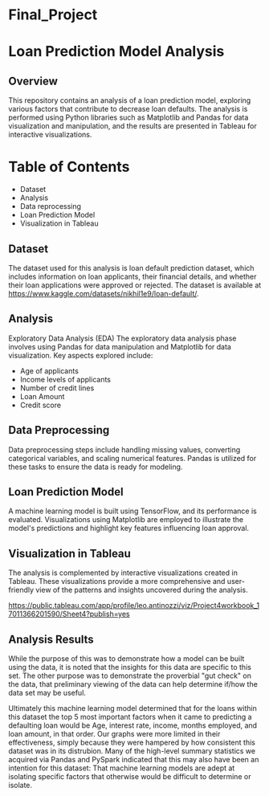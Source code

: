 # Final_Project

# Loan Prediction Model Analysis
## Overview
This repository contains an analysis of a loan prediction model, exploring various factors that contribute to decrease loan defaults. The analysis is performed using Python libraries such as Matplotlib and Pandas for data visualization and manipulation, and the results are presented in Tableau for interactive visualizations.

# Table of Contents

- Dataset
- Analysis
- Data reprocessing
- Loan Prediction Model
- Visualization in Tableau
  
## Dataset
The dataset used for this analysis is loan default prediction dataset, which includes information on loan applicants, their financial details, and whether their loan applications were approved or rejected. The dataset is available at https://www.kaggle.com/datasets/nikhil1e9/loan-default/.

## Analysis
Exploratory Data Analysis (EDA)
The exploratory data analysis phase involves using Pandas for data manipulation and Matplotlib for data visualization. Key aspects explored include:

- Age of applicants
- Income levels of applicants
- Number of credit lines
- Loan Amount
- Credit score

## Data Preprocessing
Data preprocessing steps include handling missing values, converting categorical variables, and scaling numerical features. Pandas is utilized for these tasks to ensure the data is ready for modeling.

## Loan Prediction Model
A machine learning model is built using TensorFlow, and its performance is evaluated. Visualizations using Matplotlib are employed to illustrate the model's predictions and highlight key features influencing loan approval.

## Visualization in Tableau
The analysis is complemented by interactive visualizations created in Tableau. These visualizations provide a more comprehensive and user-friendly view of the patterns and insights uncovered during the analysis.

https://public.tableau.com/app/profile/leo.antinozzi/viz/Project4workbook_17011366201590/Sheet4?publish=yes

## Analysis Results
While the purpose of this was to demonstrate how a model can be built using the data, it is noted that the insights for this data are specific to this set. The other purpose was to demonstrate the proverbial "gut check" on the data, that preliminary viewing of the data can help determine if/how the data set may be useful. 

Ultimately this machine learning model determined that for the loans within this dataset the top 5 most important factors when it came to predicting a defaulting loan would be Age, interest rate, income, months employed, and loan amount, in that order. Our graphs were more limited in their effectiveness, simply because they were hampered by how consistent this dataset was in its distrubion. Many of the high-level summary statistics we acquired via Pandas and PySpark indicated that this may also have been an intention for this dataset: That machine learning models are adept at isolating specific factors that otherwise would be difficult to determine or isolate. 
